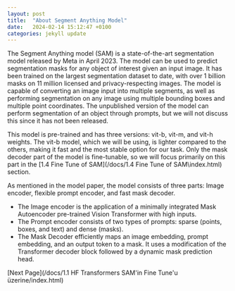 ```yaml
---
layout: post
title:  "About Segment Anything Model"
date:   2024-02-14 15:12:47 +0100
categories: jekyll update
---
```



The Segment Anything model (SAM) is a state-of-the-art segmentation model released by Meta in April 2023. The model can be used to predict segmentation masks for any object of interest given an input image. It has been trained on the largest segmentation dataset to date, with over 1 billion masks on 11 million licensed and privacy-respecting images. The model is capable of converting an image input into multiple segments, as well as performing segmentation on any image using multiple bounding boxes and multiple point coordinates. The unpublished version of the model can perform segmentation of an object through prompts, but we will not discuss this since it has not been released.

This model is pre-trained and has three versions: vit-b, vit-m, and vit-h weights. The vit-b model, which we will be using, is lighter compared to the others, making it fast and the most stable option for our task. Only the mask decoder part of the model is fine-tunable, so we will focus primarily on this part in the [1.4 Fine Tune of SAM](/docs/1.4  Fine Tune of SAM\index.html) section.

As mentioned in the model paper, the model consists of three parts: Image encoder, flexible prompt encoder, and fast mask decoder.

- The Image encoder is the application of a minimally integrated Mask Autoencoder pre-trained Vision Transformer with high inputs.
- The Prompt encoder consists of two types of prompts: sparse (points, boxes, and text) and dense (masks).
- The Mask Decoder efficiently maps an image embedding, prompt embedding, and an output token to a mask. It uses a modification of the Transformer decoder block followed by a dynamic mask prediction head.


[Next Page](/docs/1.1  HF Transformers SAM'in Fine Tune'u üzerine/index.html)




